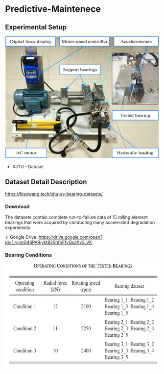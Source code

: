 # Predictive-Maintenece
## Experimental Setup 

<p align="center">
  <img width="600" height="400" src="https://github.com/arsalsyed24/Predictive-Maintenece-/blob/main/images/Bearning-Test-bed.png">
</p>



- XJTU - Dataset

## Dataset Detail Description 
https://biaowang.tech/xjtu-sy-bearing-datasets/

### Download 

The datasets contain complete run-to-failure data of 15 rolling element bearings that were acquired by conducting many accelerated degradation experiments

⇓ Google Drive:
https://drive.google.com/open?id=1_ycmG46PARiykt82ShfnFfyQsaXv3_VK

### Bearing Conditions 

<p align="center">
  <img width="600" height="350" src="https://github.com/arsalsyed24/Predictive-Maintenece-/blob/main/images/operating-conditions.png">
</p>
